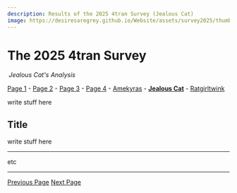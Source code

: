 ```yaml
---
description: Results of the 2025 4tran Survey (Jealous Cat)
image: https://desiresaregrey.github.io/Website/assets/survey2025/thumb.png
---
```


# The 2025 4tran Survey
<h6 style="margin: 0 0.2rem">Jealous Cat's Analysis</h6>

[Page 1](../) - [Page 2](../2) - [Page 3](../3) - [Page 4](../4) - [Amekyras](../amekyras) - [**Jealous Cat**]() - [Ratgirltwink](../ratgirltwink)

write stuff here

## Title

write stuff here

___

etc

___

<div class="button-container">
  <a class="big-button" href="../amekyras">Previous Page</a>
  <a class="big-button" href="../ratgirltwink">Next Page</a>
</div>